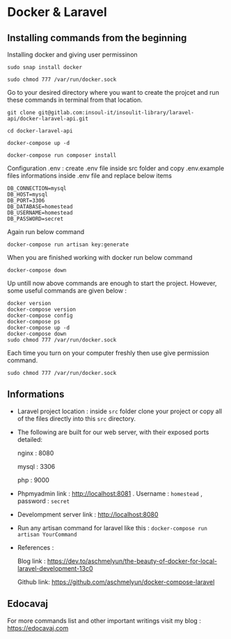 # Docker & Laravel

## Installing commands from the beginning

  Installing docker and giving user permissinon

    sudo snap install docker

    sudo chmod 777 /var/run/docker.sock

  Go to your desired directory where you want to create the projcet and run these commands in terminal from that location.

    git clone git@gitlab.com:insoul-it/insoulit-library/laravel-api/docker-laravel-api.git

    cd docker-laravel-api

    docker-compose up -d

    docker-compose run composer install

  Configuration .env : create .env file inside src folder and copy .env.example files informations inside .env file and replace below items

    DB_CONNECTION=mysql
    DB_HOST=mysql
    DB_PORT=3306
    DB_DATABASE=homestead
    DB_USERNAME=homestead
    DB_PASSWORD=secret

  Again run below command

    docker-compose run artisan key:generate

  When you are finished working with docker run below command

    docker-compose down

  Up untill now above commands are enough to start the project. However, some useful commands are given below :

    docker version
    docker-compose version
    docker-compose config
    docker-compose ps
    docker-compose up -d
    docker-compose down
    sudo chmod 777 /var/run/docker.sock

  Each time you turn on your computer freshly then use give permission command.

    sudo chmod 777 /var/run/docker.sock

## Informations

- Laravel project location : inside `src` folder clone your project or copy all of the files directly into this `src` directory.

- The following are built for our web server, with their exposed ports detailed:
  
  nginx : 8080

  mysql : 3306
  
  php : 9000

- Phpmyadmin link : <http://localhost:8081> . Username : `homestead` , password : `secret`

- Develompment server link : <http://localhost:8080>

- Run any artisan command for laravel like this : `docker-compose run artisan YourCommand`

- References :

  Blog link : <https://dev.to/aschmelyun/the-beauty-of-docker-for-local-laravel-development-13c0>

  Github link: <https://github.com/aschmelyun/docker-compose-laravel>

## Edocavaj

For more commands list and other important writings visit my blog : <https://edocavaj.com>
